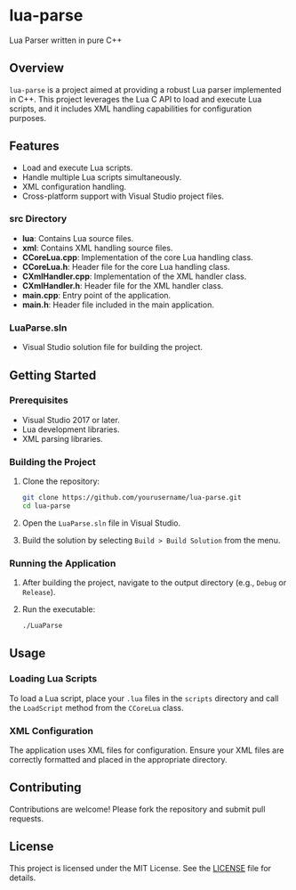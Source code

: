 # lua-parse

Lua Parser written in pure C++

## Overview

`lua-parse` is a project aimed at providing a robust Lua parser implemented in C++. This project leverages the Lua C API to load and execute Lua scripts, and it includes XML handling capabilities for configuration purposes.

## Features

- Load and execute Lua scripts.
- Handle multiple Lua scripts simultaneously.
- XML configuration handling.
- Cross-platform support with Visual Studio project files.

### src Directory

- **lua**: Contains Lua source files.
- **xml**: Contains XML handling source files.
- **CCoreLua.cpp**: Implementation of the core Lua handling class.
- **CCoreLua.h**: Header file for the core Lua handling class.
- **CXmlHandler.cpp**: Implementation of the XML handler class.
- **CXmlHandler.h**: Header file for the XML handler class.
- **main.cpp**: Entry point of the application.
- **main.h**: Header file included in the main application.

### LuaParse.sln

- Visual Studio solution file for building the project.

## Getting Started

### Prerequisites

- Visual Studio 2017 or later.
- Lua development libraries.
- XML parsing libraries.

### Building the Project

1. Clone the repository:
    ```sh
    git clone https://github.com/yourusername/lua-parse.git
    cd lua-parse
    ```

2. Open the `LuaParse.sln` file in Visual Studio.

3. Build the solution by selecting `Build > Build Solution` from the menu.

### Running the Application

1. After building the project, navigate to the output directory (e.g., `Debug` or `Release`).

2. Run the executable:
    ```sh
    ./LuaParse
    ```

## Usage

### Loading Lua Scripts

To load a Lua script, place your `.lua` files in the `scripts` directory and call the `LoadScript` method from the `CCoreLua` class.

### XML Configuration

The application uses XML files for configuration. Ensure your XML files are correctly formatted and placed in the appropriate directory.

## Contributing

Contributions are welcome! Please fork the repository and submit pull requests.

## License

This project is licensed under the MIT License. See the [LICENSE](LICENSE) file for details.
